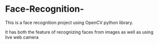 # Face-Recognition-

This is a face recognition project using OpenCV python library. 

It has both the feature of recognizing faces from images as well as using live web camera 
 
